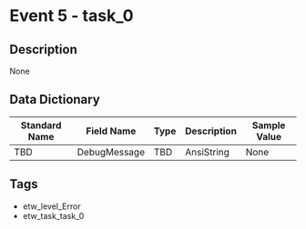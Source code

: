 # Event 5 - task_0

## Description
None

## Data Dictionary
|Standard Name|Field Name|Type|Description|Sample Value|
|---|---|---|---|---|
|TBD|DebugMessage|TBD|AnsiString|None|None|

## Tags
* etw_level_Error
* etw_task_task_0